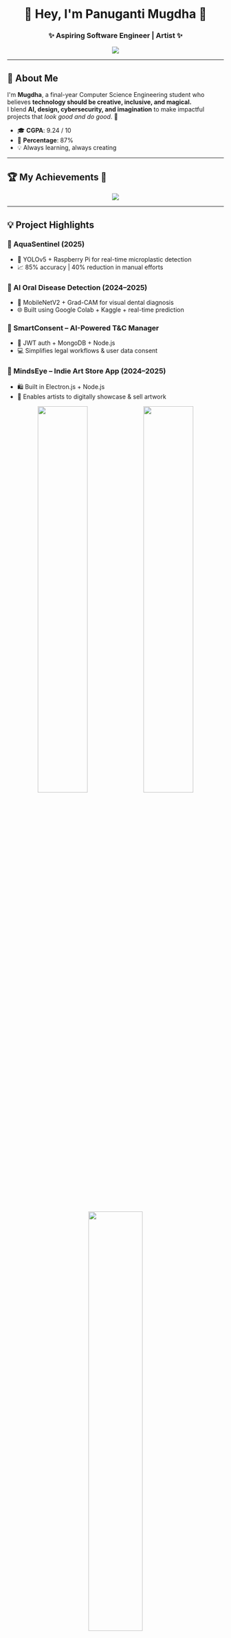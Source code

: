 <h1 align="center">💜 Hey, I'm Panuganti Mugdha 💜</h1>
<h3 align="center">✨ Aspiring Software Engineer | Artist ✨</h3>

<p align="center">
  <img src="https://readme-typing-svg.demolab.com?font=Grandstander&size=24&duration=4000&pause=1000&color=AA00FF&center=true&vCenter=true&width=700&lines=Combining+creativity+with+technology...;Designing+with+intuition%2C+developing+with+precision...;Turning+ideas+into+impactful+solutions+%F0%9F%8C%9F" />
</p>

---

## 🌟 About Me

I'm **Mugdha**, a final-year Computer Science Engineering student who believes **technology should be creative, inclusive, and magical.**  
I blend **AI, design, cybersecurity, and imagination** to make impactful projects that *look good and do good*. 🌈

- 🎓 **CGPA**: 9.24 / 10  
- 💯 **Percentage**: 87%  
- 💡 Always learning, always creating

---

## 🏆 My Achievements 💃 

<p align="center">
  <img src="https://readme-typing-svg.herokuapp.com?font=Grandstander&size=24&duration=4000&pause=1000&color=FF69B4&center=true&vCenter=true&width=900&lines=🎓+CGPA%3A+9.24+%2F+10+;🥈+2nd+Place+-+IEEE+YESIST12+Global+(2025)+for+AquaSentinel;🥈+2nd+Place+-+Infosys+Engineering+Next+2024+for+AI+Dentistry;🏅+Medal+of+Merit+-+3rd+Highest+SGPA+(9.42+%26+9.41);💰+Rs.+25%2C000+URF+Funding+for+Knee+Health+Monitor" />
</p>



---

## 💡 Project Highlights

### 🌊 AquaSentinel (2025)
- 🧠 YOLOv5 + Raspberry Pi for real-time microplastic detection
- 📈 85% accuracy | 40% reduction in manual efforts

### 🦷 AI Oral Disease Detection (2024–2025)
- 🧠 MobileNetV2 + Grad-CAM for visual dental diagnosis  
- 🌐 Built using Google Colab + Kaggle + real-time prediction

### 📜 SmartConsent – AI-Powered T&C Manager
- 🔐 JWT auth + MongoDB + Node.js
- 💻 Simplifies legal workflows & user data consent

### 🎨 MindsEye – Indie Art Store App (2024–2025)
- 🛍️ Built in Electron.js + Node.js
- 💖 Enables artists to digitally showcase & sell artwork

<div align="center"> <img src="https://github-readme-stats.vercel.app/api?username=mugdhapanuganti&show_icons=true&theme=purple&title_color=9b59b6&icon_color=e84393" width="48%" /> <img src="https://github-readme-streak-stats.herokuapp.com/?user=mugdhapanuganti&theme=purple&stroke=e84393&ring=e84393" width="48%" /> <br/> <img src="https://github-readme-stats.vercel.app/api/top-langs/?username=mugdhapanuganti&layout=compact&theme=purple&title_color=9b59b6" width="50%" /> </div>


<p align="center"> <img src="https://raw.githubusercontent.com/mugdhapanuganti/mugdhapanuganti/output/github-contribution-grid-snake.svg" alt="Snake animation of contributions" /> </p>

<p align="center"> <img src="https://github-profile-trophy.vercel.app/?username=mugdhapanuganti&theme=purple&no-frame=true&title=MultiLanguage,Commits,Repositories,Stars&margin-w=10&title_color=e84393" /> </p> ```
---

## 🧰 Tech Stack

```diff
💻 Languages:       Java, Python
🎨 Frontend:        HTML5, CSS3, Electron
🧠 AI/ML:           TensorFlow, YOLOv5
💽 Backend:         Node.js, MySQL, MongoDB
🎨 Tools:           Canva, GitHub, Google Colab
----

